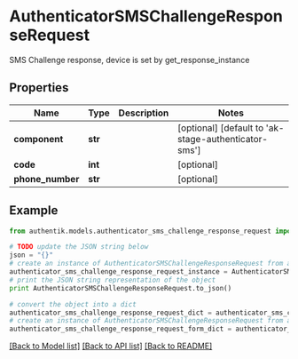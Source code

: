 # AuthenticatorSMSChallengeResponseRequest

SMS Challenge response, device is set by get_response_instance

## Properties
Name | Type | Description | Notes
------------ | ------------- | ------------- | -------------
**component** | **str** |  | [optional] [default to 'ak-stage-authenticator-sms']
**code** | **int** |  | [optional] 
**phone_number** | **str** |  | [optional] 

## Example

```python
from authentik.models.authenticator_sms_challenge_response_request import AuthenticatorSMSChallengeResponseRequest

# TODO update the JSON string below
json = "{}"
# create an instance of AuthenticatorSMSChallengeResponseRequest from a JSON string
authenticator_sms_challenge_response_request_instance = AuthenticatorSMSChallengeResponseRequest.from_json(json)
# print the JSON string representation of the object
print AuthenticatorSMSChallengeResponseRequest.to_json()

# convert the object into a dict
authenticator_sms_challenge_response_request_dict = authenticator_sms_challenge_response_request_instance.to_dict()
# create an instance of AuthenticatorSMSChallengeResponseRequest from a dict
authenticator_sms_challenge_response_request_form_dict = authenticator_sms_challenge_response_request.from_dict(authenticator_sms_challenge_response_request_dict)
```
[[Back to Model list]](../README.md#documentation-for-models) [[Back to API list]](../README.md#documentation-for-api-endpoints) [[Back to README]](../README.md)


